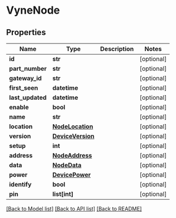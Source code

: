 # VyneNode


## Properties
Name | Type | Description | Notes
------------ | ------------- | ------------- | -------------
**id** | **str** |  | [optional] 
**part_number** | **str** |  | [optional] 
**gateway_id** | **str** |  | [optional] 
**first_seen** | **datetime** |  | [optional] 
**last_updated** | **datetime** |  | [optional] 
**enable** | **bool** |  | [optional] 
**name** | **str** |  | [optional] 
**location** | [**NodeLocation**](NodeLocation.md) |  | [optional] 
**version** | [**DeviceVersion**](DeviceVersion.md) |  | [optional] 
**setup** | **int** |  | [optional] 
**address** | [**NodeAddress**](NodeAddress.md) |  | [optional] 
**data** | [**NodeData**](NodeData.md) |  | [optional] 
**power** | [**DevicePower**](DevicePower.md) |  | [optional] 
**identify** | **bool** |  | [optional] 
**pin** | **list[int]** |  | [optional] 

[[Back to Model list]](../README.md#documentation-for-models) [[Back to API list]](../README.md#documentation-for-api-endpoints) [[Back to README]](../README.md)


